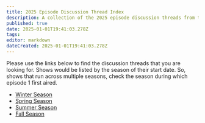 ```yaml
---
title: 2025 Episode Discussion Thread Index
description: A collection of the 2025 episode discussion threads from the community
published: true
date: 2025-01-01T19:41:03.278Z
tags: 
editor: markdown
dateCreated: 2025-01-01T19:41:03.278Z
---
```


Please use the links below to find the discussion threads that you are looking for. Shows would be listed by the season of their start date. So, shows that run across multiple seasons, check the season during which episode 1 first aired.

- [Winter Season](/2025/winter)
- [Spring Season](/2025/spring)
- [Summer Season](/2025/summer)
- [Fall Season](/2025/fall)